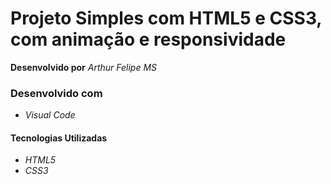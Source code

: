 # Projeto Simples com HTML5 e CSS3, com animação e responsividade

**Desenvolvido por** *Arthur Felipe MS*

### Desenvolvido com
* *Visual Code*

#### Tecnologias Utilizadas
* *HTML5*
* *CSS3*
